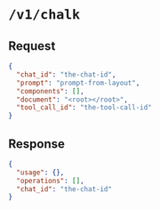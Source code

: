 # `/v1/chalk`

## Request

```json
{
  "chat_id": "the-chat-id",
  "prompt": "prompt-from-layout",
  "components": [],
  "document": "<root></root>",
  "tool_call_id": "the-tool-call-id"
}
```

## Response

```json
{
  "usage": {},
  "operations": [],
  "chat_id": "the-chat-id"
}
```
